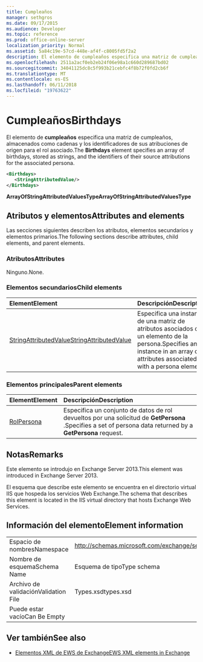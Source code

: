 ```yaml
---
title: Cumpleaños
manager: sethgros
ms.date: 09/17/2015
ms.audience: Developer
ms.topic: reference
ms.prod: office-online-server
localization_priority: Normal
ms.assetid: 5a84c19e-57cd-448e-af4f-c8005fd5f2a2
description: El elemento de cumpleaños especifica una matriz de cumpleaños, almacenados como cadenas y los identificadores de sus atribuciones de origen para el rol asociado.
ms.openlocfilehash: 2511a2acf0eb2eb24f06e98a1c660d289687bd02
ms.sourcegitcommit: 34041125dc8c5f993b21cebfc4f8b72f0fd2cb6f
ms.translationtype: MT
ms.contentlocale: es-ES
ms.lasthandoff: 06/11/2018
ms.locfileid: "19763622"
---
```

# <a name="birthdays"></a><span data-ttu-id="cb5c9-103">Cumpleaños</span><span class="sxs-lookup"><span data-stu-id="cb5c9-103">Birthdays</span></span>

<span data-ttu-id="cb5c9-104">El elemento de **cumpleaños** especifica una matriz de cumpleaños, almacenados como cadenas y los identificadores de sus atribuciones de origen para el rol asociado.</span><span class="sxs-lookup"><span data-stu-id="cb5c9-104">The **Birthdays** element specifies an array of birthdays, stored as strings, and the identifiers of their source attributions for the associated persona.</span></span> 
  
```XML
<Birthdays>
   <StringAttributedValue/>
</Birthdays>
```

 <span data-ttu-id="cb5c9-105">**ArrayOfStringAttributedValuesType**</span><span class="sxs-lookup"><span data-stu-id="cb5c9-105">**ArrayOfStringAttributedValuesType**</span></span>
## <a name="attributes-and-elements"></a><span data-ttu-id="cb5c9-106">Atributos y elementos</span><span class="sxs-lookup"><span data-stu-id="cb5c9-106">Attributes and elements</span></span>

<span data-ttu-id="cb5c9-107">Las secciones siguientes describen los atributos, elementos secundarios y elementos primarios.</span><span class="sxs-lookup"><span data-stu-id="cb5c9-107">The following sections describe attributes, child elements, and parent elements.</span></span>
  
### <a name="attributes"></a><span data-ttu-id="cb5c9-108">Atributos</span><span class="sxs-lookup"><span data-stu-id="cb5c9-108">Attributes</span></span>

<span data-ttu-id="cb5c9-109">Ninguno.</span><span class="sxs-lookup"><span data-stu-id="cb5c9-109">None.</span></span>
  
### <a name="child-elements"></a><span data-ttu-id="cb5c9-110">Elementos secundarios</span><span class="sxs-lookup"><span data-stu-id="cb5c9-110">Child elements</span></span>

|<span data-ttu-id="cb5c9-111">**Element**</span><span class="sxs-lookup"><span data-stu-id="cb5c9-111">**Element**</span></span>|<span data-ttu-id="cb5c9-112">**Descripción**</span><span class="sxs-lookup"><span data-stu-id="cb5c9-112">**Description**</span></span>|
|:-----|:-----|
|[<span data-ttu-id="cb5c9-113">StringAttributedValue</span><span class="sxs-lookup"><span data-stu-id="cb5c9-113">StringAttributedValue</span></span>](stringattributedvalue.md) <br/> |<span data-ttu-id="cb5c9-114">Especifica una instancia de una matriz de atributos asociados con un elemento de la persona.</span><span class="sxs-lookup"><span data-stu-id="cb5c9-114">Specifies an instance in an array of attributes associated with a persona element.</span></span>  <br/> |
   
### <a name="parent-elements"></a><span data-ttu-id="cb5c9-115">Elementos principales</span><span class="sxs-lookup"><span data-stu-id="cb5c9-115">Parent elements</span></span>

|<span data-ttu-id="cb5c9-116">**Element**</span><span class="sxs-lookup"><span data-stu-id="cb5c9-116">**Element**</span></span>|<span data-ttu-id="cb5c9-117">**Descripción**</span><span class="sxs-lookup"><span data-stu-id="cb5c9-117">**Description**</span></span>|
|:-----|:-----|
|[<span data-ttu-id="cb5c9-118">Rol</span><span class="sxs-lookup"><span data-stu-id="cb5c9-118">Persona</span></span>](persona.md) <br/> |<span data-ttu-id="cb5c9-119">Especifica un conjunto de datos de rol devueltos por una solicitud de **GetPersona** .</span><span class="sxs-lookup"><span data-stu-id="cb5c9-119">Specifies a set of persona data returned by a **GetPersona** request.</span></span>  <br/> |
   
## <a name="remarks"></a><span data-ttu-id="cb5c9-120">Notas</span><span class="sxs-lookup"><span data-stu-id="cb5c9-120">Remarks</span></span>

<span data-ttu-id="cb5c9-121">Este elemento se introdujo en Exchange Server 2013.</span><span class="sxs-lookup"><span data-stu-id="cb5c9-121">This element was introduced in Exchange Server 2013.</span></span>
  
<span data-ttu-id="cb5c9-122">El esquema que describe este elemento se encuentra en el directorio virtual IIS que hospeda los servicios Web Exchange.</span><span class="sxs-lookup"><span data-stu-id="cb5c9-122">The schema that describes this element is located in the IIS virtual directory that hosts Exchange Web Services.</span></span>
  
## <a name="element-information"></a><span data-ttu-id="cb5c9-123">Información del elemento</span><span class="sxs-lookup"><span data-stu-id="cb5c9-123">Element information</span></span>

|||
|:-----|:-----|
|<span data-ttu-id="cb5c9-124">Espacio de nombres</span><span class="sxs-lookup"><span data-stu-id="cb5c9-124">Namespace</span></span>  <br/> |http://schemas.microsoft.com/exchange/services/2006/types  <br/> |
|<span data-ttu-id="cb5c9-125">Nombre de esquema</span><span class="sxs-lookup"><span data-stu-id="cb5c9-125">Schema Name</span></span>  <br/> |<span data-ttu-id="cb5c9-126">Esquema de tipo</span><span class="sxs-lookup"><span data-stu-id="cb5c9-126">Type schema</span></span>  <br/> |
|<span data-ttu-id="cb5c9-127">Archivo de validación</span><span class="sxs-lookup"><span data-stu-id="cb5c9-127">Validation File</span></span>  <br/> |<span data-ttu-id="cb5c9-128">Types.xsd</span><span class="sxs-lookup"><span data-stu-id="cb5c9-128">types.xsd</span></span>  <br/> |
|<span data-ttu-id="cb5c9-129">Puede estar vacío</span><span class="sxs-lookup"><span data-stu-id="cb5c9-129">Can Be Empty</span></span>  <br/> ||
   
## <a name="see-also"></a><span data-ttu-id="cb5c9-130">Ver también</span><span class="sxs-lookup"><span data-stu-id="cb5c9-130">See also</span></span>



- [<span data-ttu-id="cb5c9-131">Elementos XML de EWS de Exchange</span><span class="sxs-lookup"><span data-stu-id="cb5c9-131">EWS XML elements in Exchange</span></span>](ews-xml-elements-in-exchange.md)

